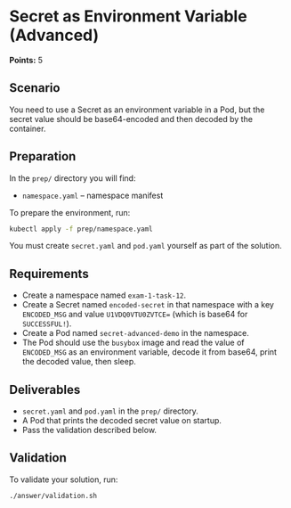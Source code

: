 # Secret as Environment Variable (Advanced)

**Points:** 5

## Scenario
You need to use a Secret as an environment variable in a Pod, but the secret value should be base64-encoded and then decoded by the container.

## Preparation
In the `prep/` directory you will find:
- `namespace.yaml` – namespace manifest

To prepare the environment, run:
```sh
kubectl apply -f prep/namespace.yaml
```

You must create `secret.yaml` and `pod.yaml` yourself as part of the solution.

## Requirements
- Create a namespace named `exam-1-task-12`.
- Create a Secret named `encoded-secret` in that namespace with a key `ENCODED_MSG` and value `U1VDQ0VTU0ZVTCE=` (which is base64 for `SUCCESSFUL!`).
- Create a Pod named `secret-advanced-demo` in the namespace.
- The Pod should use the `busybox` image and read the value of `ENCODED_MSG` as an environment variable, decode it from base64, print the decoded value, then sleep.

## Deliverables
- `secret.yaml` and `pod.yaml` in the `prep/` directory.
- A Pod that prints the decoded secret value on startup.
- Pass the validation described below.

## Validation
To validate your solution, run:
```sh
./answer/validation.sh
```